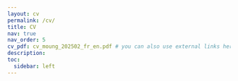 ```yaml
---
layout: cv
permalink: /cv/
title: CV
nav: true
nav_order: 5
cv_pdf: cv_moung_202502_fr_en.pdf # you can also use external links here
description:
toc:
  sidebar: left
---
```

